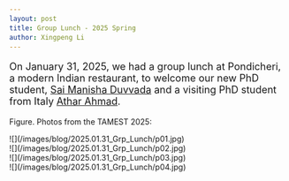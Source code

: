 ```yaml
---
layout: post
title: Group Lunch - 2025 Spring
author: Xingpeng Li
---
```


<div class="smallhead" style="font-size:18px;">
<!--      <p style="color:black; font-size:18px;"> -->
      <p>
On January 31, 2025, we had a group lunch at Pondicheri, a modern Indian restaurant, to welcome our new PhD student, <a class="off" href="/people/Sai-Manisha-Duvvada/">Sai Manisha Duvvada</a> and a visiting PhD student from Italy <a class="off" href="/people/Athar-Ahmad/">Athar Ahmad</a>.  
      </p>
</div>


<div class="spacer"></div>
<div class="spacer"></div>

Figure. Photos from the TAMEST 2025:
<div class="smallspacer"></div>
![](/images/blog/2025.01.31_Grp_Lunch/p01.jpg)
<div class="smallspacer"></div>
![](/images/blog/2025.01.31_Grp_Lunch/p02.jpg)
<div class="smallspacer"></div>
![](/images/blog/2025.01.31_Grp_Lunch/p03.jpg)
<div class="smallspacer"></div>
![](/images/blog/2025.01.31_Grp_Lunch/p04.jpg)
<div class="spacer"></div>



